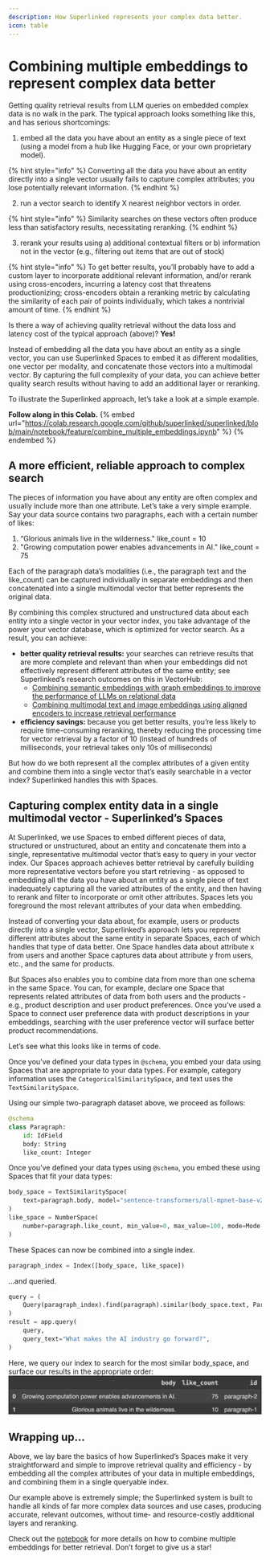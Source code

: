 ```yaml
---
description: How Superlinked represents your complex data better.
icon: table
---
```


# Combining multiple embeddings to represent complex data better

Getting quality retrieval results from LLM queries on embedded complex data is no walk in the park. The typical approach looks something like this, and has serious shortcomings:
1. embed all the data you have about an entity as a single piece of text (using a model from a hub like Hugging Face, or your own proprietary model).

{% hint style="info" %}
Converting all the data you have about an entity directly into a single vector usually fails to capture complex attributes; you lose potentially relevant information.
{% endhint %}


2. run a vector search to identify X nearest neighbor vectors in order.

{% hint style="info" %}
Similarity searches on these vectors often produce less than satisfactory results, necessitating reranking.
{% endhint %}


3. rerank your results using a) additional contextual filters or b) information not in the vector (e.g., filtering out items that are out of stock)

{% hint style="info" %}
To get better results, you’ll probably have to add a custom layer to incorporate additional relevant information, and/or rerank using cross-encoders, incurring a latency cost that threatens productionizing; cross-encoders obtain a reranking metric by calculating the similarity of each pair of points individually, which takes a nontrivial amount of time.
{% endhint %}


Is there a way of achieving quality retrieval without the data loss and latency cost of the typical approach (above)? **Yes!**

Instead of embedding all the data you have about an entity as a single vector, you can use Superlinked Spaces to embed it as different modalities, one vector per modality, and concatenate those vectors into a multimodal vector. By capturing the full complexity of your data, you can achieve better quality search results without having to add an additional layer or reranking.

To illustrate the Superlinked approach, let’s take a look at a simple example.

**Follow along in this Colab.**
{% embed url="https://colab.research.google.com/github/superlinked/superlinked/blob/main/notebook/feature/combine_multiple_embeddings.ipynb" %}
{% endembed %}

## A more efficient, reliable approach to complex search

The pieces of information you have about any entity are often complex and usually include more than one attribute. Let’s take a very simple example. Say your data source contains two paragraphs, each with a certain number of likes:
1. “Glorious animals live in the wilderness." like_count = 10
2. "Growing computation power enables advancements in AI." like_count = 75

Each of the paragraph data’s modalities (i.e., the paragraph text and the like_count) can be captured individually in separate embeddings and then concatenated into a single multimodal vector that better represents the original data.

By combining this complex structured and unstructured data about each entity into a single vector in your vector index, you take advantage of the power your vector database, which is optimized for vector search. As a result, you can achieve:
- **better quality retrieval results:** your searches can retrieve results that are more complete and relevant than when your embeddings did not effectively represent different attributes of the same entity; see Superlinked’s research outcomes on this in VectorHub:
  - [Combining semantic embeddings with graph embeddings to improve the performance of LLMs on relational data](https://superlinked.com/vectorhub/articles/answering-questions-knowledge-graph-embeddings)
  - [Combining multimodal text and image embeddings using aligned encoders to increase retrieval performance](https://superlinked.com/vectorhub/articles/retrieval-from-image-text-modalities)
- **efficiency savings:** because you get better results, you’re less likely to require time-consuming reranking, thereby reducing the processing time for vector retrieval by a factor of 10 (instead of hundreds of milliseconds, your retrieval takes only 10s of milliseconds)

But how do we both represent all the complex attributes of a given entity and combine them into a single vector that’s easily searchable in a vector index? 
Superlinked handles this with Spaces.

## Capturing complex entity data in a single multimodal vector - Superlinked’s Spaces

At Superlinked, we use Spaces to embed different pieces of data, structured or unstructured, about an entity and concatenate them into a single, representative multimodal vector that’s easy to query in your vector index. Our Spaces approach achieves better retrieval by carefully building more representative vectors before you start retrieving - as opposed to embedding all the data you have about an entity as a single piece of text inadequately capturing all the varied attributes of the entity, and then having to rerank and filter to incorporate or omit other attributes. Spaces lets you foreground the most relevant attributes of your data when embedding.

Instead of converting your data about, for example, users or products directly into a single vector, Superlinked’s approach lets you represent different attributes about the same entity in separate Spaces, each of which handles that type of data better. One Space handles data about attribute x from users and another Space captures data about attribute y from users, etc., and the same for products.

But Spaces also enables you to combine data from more than one schema in the same Space. You can, for example, declare one Space that represents related attributes of data from both users and the products - e.g., product description and user product preferences. Once you’ve used a Space to connect user preference data with product descriptions in your embeddings, searching with the user preference vector will surface better product recommendations.

Let’s see what this looks like in terms of code. 

Once you’ve defined your data types in `@schema`, you embed your data using Spaces that are appropriate to your data types. For example, category information uses the `CategoricalSimilaritySpace`, and text uses the `TextSimilaritySpace`.

Using our simple two-paragraph dataset above, we proceed as follows:

```python
@schema
class Paragraph:
    id: IdField
    body: String
    like_count: Integer
```

Once you’ve defined your data types using `@schema`, you embed these using Spaces that fit your data types:

```python
body_space = TextSimilaritySpace(
    text=paragraph.body, model="sentence-transformers/all-mpnet-base-v2"
)
like_space = NumberSpace(
    number=paragraph.like_count, min_value=0, max_value=100, mode=Mode.MAXIMUM
)
```

These Spaces can now be combined into a single index.

```python
paragraph_index = Index([body_space, like_space])
```
…and queried. 

```python
query = (
    Query(paragraph_index).find(paragraph).similar(body_space.text, Param("query_text"))
)
result = app.query(
    query,
    query_text="What makes the AI industry go forward?",
)
```
Here, we query our index to search for the most similar body_space, and surface our results in the appropriate order:
![](../.gitbook/assets/multiple-embeddings-result.png)



## Wrapping up…

Above, we lay bare the basics of how Superlinked’s Spaces make it very straightforward and simple to improve retrieval quality and efficiency - by embedding all the complex attributes of your data in multiple embeddings, and combining them in a single queryable index.


Our example above is extremely simple; the Superlinked system is built to handle all kinds of far more complex data sources and use cases, producing accurate, relevant outcomes, without time- and resource-costly additional layers and reranking.


Check out the [notebook](https://github.com/superlinked/superlinked/blob/main/notebook/feature/combine_multiple_embeddings.ipynb) for more details on how to combine multiple embeddings for better retrieval. Don’t forget to give us a star!